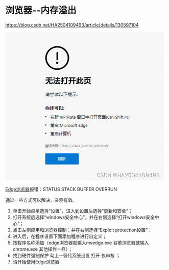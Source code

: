 # 浏览器--内存溢出

https://blog.csdn.net/HA2504109493/article/details/130597104



![img](./images/2f981d37da4f4db2843e3b4f6cd2d97b.png)

[Edge浏览器](https://so.csdn.net/so/search?q=Edge浏览器&spm=1001.2101.3001.7020)报错：STATUS STACK BUFFER OVERRUN

通过一些方式可以解决，亲测有效。

1. 单击开始菜单选择“设置”，进入到设置后选择“更新和安全”；
2. 打开系统后选择“windows安全中心”，并在右侧选择“打开windows安全中心”；
3. 点击左侧应用和浏览器控制；并在右侧选择“Exploit protection设置”；
4. 进入后，在程序设置下面添加程序进行自定义；
5. 按程序名称添加（edge浏览器就输入msedge.exe 谷歌浏览器就输入chrome.exe 其他操作一样）；
6. 找到硬件强制保护 勾上--替代系统设置 打开 仅审核 ；
7. 请开始使用Edge浏览器

